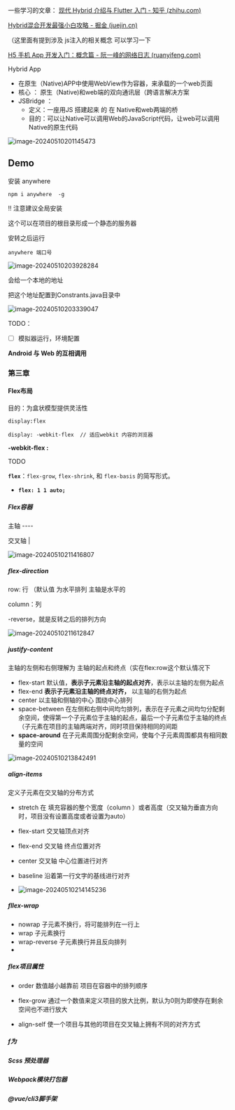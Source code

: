 一些学习的文章： [现代 Hybrid 介绍与 Flutter 入门 - 知乎 (zhihu.com)](https://zhuanlan.zhihu.com/p/550771750)

[Hybrid混合开发最强小白攻略 - 掘金 (juejin.cn)](https://juejin.cn/post/7103693942780067877)



（这里面有提到涉及 js注入的相关概念 可以学习一下

[H5 手机 App 开发入门：概念篇 - 阮一峰的网络日志 (ruanyifeng.com)](https://ruanyifeng.com/blog/2019/12/hybrid-app-concepts.html)

Hybrid App 

- 在原生（Native)APP中使用WebView作为容器，来承载的一个web页面
- 核心 ： 原生（Native)和web端的双向通讯层（跨语言解决方案
- JSBridge  ：
  - 定义：一座用JS 搭建起来 的 在 Native和web两端的桥
  - 目的：可以让Native可以调用Web的JavaScript代码，让web可以调用Native的原生代码


![image-20240510201145473](C:\Users\chunchun\AppData\Roaming\Typora\typora-user-images\image-20240510201145473.png)









## Demo





安装 anywhere 

``` 
npm i anywhere  -g
```

!! 注意建议全局安装 

这个可以在项目的根目录形成一个静态的服务器 

安转之后运行

``` 
anywhere 端口号
```

![image-20240510203928284](C:\Users\chunchun\AppData\Roaming\Typora\typora-user-images\image-20240510203928284.png)

会给一个本地的地址

把这个地址配置到Constrants.java目录中

![image-20240510203339047](C:\Users\chunchun\AppData\Roaming\Typora\typora-user-images\image-20240510203339047.png)



TODO：

- [ ] 模拟器运行，环境配置

 **Android 与 Web 的互相调用**



### 第三章

#### Flex布局  

目的：为盒状模型提供灵活性

```
display:flex

display: -webkit-flex  // 适应webkit 内容的浏览器
```

**-webkit-flex :**

TODO



**`flex`**：`flex-grow`, `flex-shrink`, 和 `flex-basis` 的简写形式。

- **`flex: 1 1 auto;`**

##### Flex容器

主轴    ----

交叉轴  |

![image-20240510211416807](C:\Users\chunchun\AppData\Roaming\Typora\typora-user-images\image-20240510211416807.png)

##### flex-direction 

row: 行  （默认值 为水平排列  主轴是水平的

column：列

-reverse，就是反转之后的排列方向



![image-20240510211612847](C:\Users\chunchun\AppData\Roaming\Typora\typora-user-images\image-20240510211612847.png)

#####  justify-content

主轴的左侧和右侧理解为 主轴的起点和终点（实在flex:row这个默认情况下

- flex-start  默认值，**表示子元素沿主轴的起点对齐**，表示以主轴的左侧为起点
- flex-end **表示子元素沿主轴的终点对齐，** 以主轴的右侧为起点
- center  以主轴和侧轴的中心 围绕中心排列
- space-between 在左侧和右侧中间均匀排列，表示在子元素之间均匀分配剩余空间，使得第一个子元素位于主轴的起点，最后一个子元素位于主轴的终点（子元素在项目的主轴两端对齐，同时项目保持相同的间距
- **space-around** 在子元素周围分配剩余空间，使每个子元素周围都具有相同数量的空间





![image-20240510213842491](C:\Users\chunchun\AppData\Roaming\Typora\typora-user-images\image-20240510213842491.png)

##### align-items

定义子元素在交叉轴的分布方式

- stretch 在 填充容器的整个宽度（column ）或者高度（交叉轴为垂直方向时，项目没有设置高度或者设置为auto）
- flex-start  交叉轴顶点对齐

- flex-end   交叉轴 终点位置对齐

- center   交叉轴 中心位置进行对齐

- baseline  沿着第一行文字的基线进行对齐

- ![image-20240510214145236](C:\Users\chunchun\AppData\Roaming\Typora\typora-user-images\image-20240510214145236.png)





#####  fllex-wrap

- nowrap  子元素不换行，将可能排列在一行上
- wrap   子元素换行
- wrap-reverse  子元素换行并且反向排列
- 

##### flex项目属性

- order  数值越小越靠前 项目在容器中的排列顺序

- flex-grow  通过一个数值来定义项目的放大比例，默认为0则为即使存在剩余空间也不进行放大

- align-self  使一个项目与其他的项目在交叉轴上拥有不同的对齐方式



##### f为





##### Scss 预处理器

##### Webpack模块打包器

##### @vue/cli3脚手架

